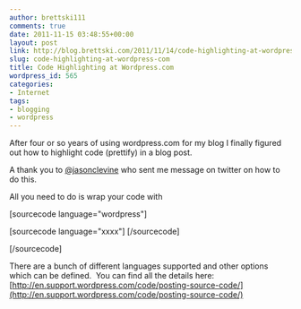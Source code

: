 ```yaml
---
author: brettski111
comments: true
date: 2011-11-15 03:48:55+00:00
layout: post
link: http://blog.brettski.com/2011/11/14/code-highlighting-at-wordpress-com/
slug: code-highlighting-at-wordpress-com
title: Code Highlighting at Wordpress.com
wordpress_id: 565
categories:
- Internet
tags:
- blogging
- wordpress
---
```


After four or so years of using wordpress.com for my blog I finally figured out how to highlight code (prettify) in a blog post.

A thank you to [@jasonclevine](http://twitter.com/#!/jasonclevine) who sent me message on twitter on how to do this.

All you need to do is wrap your code with

[sourcecode language="wordpress"]

[sourcecode language="xxxx"] [/sourcecode]

[/sourcecode]

There are a bunch of different languages supported and other options which can be defined.  You can find all the details here: [http://en.support.wordpress.com/code/posting-source-code/](http://en.support.wordpress.com/code/posting-source-code/)
